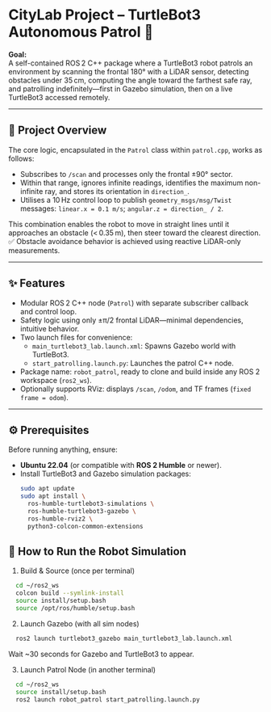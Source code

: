 # CityLab Project – TurtleBot3 Autonomous Patrol 🚀

**Goal:**  
A self-contained ROS 2 C++ package where a TurtleBot3 robot patrols an environment by scanning the frontal 180° with a LiDAR sensor, detecting obstacles under 35 cm, computing the angle toward the farthest safe ray, and patrolling indefinitely—first in Gazebo simulation, then on a live TurtleBot3 accessed remotely.

---

## 📌 Project Overview

The core logic, encapsulated in the `Patrol` class within `patrol.cpp`, works as follows:

- Subscribes to `/scan` and processes only the frontal ±90° sector.
- Within that range, ignores infinite readings, identifies the maximum non-infinite ray, and stores its orientation in `direction_`.
- Utilises a 10 Hz control loop to publish `geometry_msgs/msg/Twist` messages: `linear.x = 0.1 m/s`; `angular.z = direction_ / 2`.
  
This combination enables the robot to move in straight lines until it approaches an obstacle (< 0.35 m), then steer toward the clearest direction.  
✅ Obstacle avoidance behavior is achieved using reactive LiDAR-only measurements.

---

## ✨ Features

- Modular ROS 2 C++ node (`Patrol`) with separate subscriber callback and control loop.
- Safety logic using only ±π/2 frontal LiDAR—minimal dependencies, intuitive behavior.
- Two launch files for convenience:
  - `main_turtlebot3_lab.launch.xml`: Spawns Gazebo world with TurtleBot3.
  - `start_patrolling.launch.py`: Launches the patrol C++ node.
- Package name: `robot_patrol`, ready to clone and build inside any ROS 2 workspace (`ros2_ws`).
- Optionally supports RViz: displays `/scan`, `/odom`, and TF frames (`fixed frame = odom`).

---

## ⚙️ Prerequisites

Before running anything, ensure:

- **Ubuntu 22.04** (or compatible with **ROS 2 Humble** or newer).
- Install TurtleBot3 and Gazebo simulation packages:
  ```bash
  sudo apt update
  sudo apt install \
    ros-humble-turtlebot3-simulations \
    ros-humble-turtlebot3-gazebo \
    ros-humble-rviz2 \
    python3-colcon-common-extensions


## 🧪 How to Run the Robot Simulation

1. Build & Source (once per terminal)
```bash
  cd ~/ros2_ws
  colcon build --symlink-install
  source install/setup.bash
  source /opt/ros/humble/setup.bash

```
2. Launch Gazebo (with all sim nodes)
```bash
  ros2 launch turtlebot3_gazebo main_turtlebot3_lab.launch.xml
```
Wait ~30 seconds for Gazebo and TurtleBot3 to appear.

3. Launch Patrol Node (in another terminal)

```bash
  cd ~/ros2_ws
  source install/setup.bash
  ros2 launch robot_patrol start_patrolling.launch.py
```
<!-- 
## 📁 File Hierarchy

citylab_project/
└── robot_patrol/
    ├── src/patrol.cpp
    ├── launch/
    │    └── start_patrolling.launch.py
    ├── patrol.rviz           # (Optional) RViz config
    ├── CMakeLists.txt
    └── package.xml

-->



